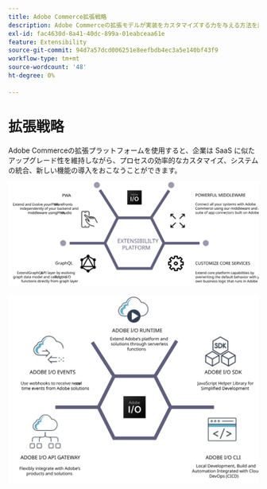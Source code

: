 ```yaml
---
title: Adobe Commerce拡張戦略
description: Adobe Commerceの拡張モデルが実装をカスタマイズする力を与える方法を説明します。
exl-id: fac4630d-8a41-40dc-899a-01eabceaa61e
feature: Extensibility
source-git-commit: 94d7a57dcd006251e8eefbdb4ec3a5e140bf43f9
workflow-type: tm+mt
source-wordcount: '48'
ht-degree: 0%

---
```


# 拡張戦略

Adobe Commerceの拡張プラットフォームを使用すると、企業は SaaS に似たアップグレード性を維持しながら、プロセスの効率的なカスタマイズ、システムの統合、新しい機能の導入をおこなうことができます。

![Adobe Commerceの拡張戦略図](../../assets/playbooks/extensibility-strategy-1.svg)

![Adobe Commerceの拡張戦略図](../../assets/playbooks/extensibility-strategy-2.svg)
